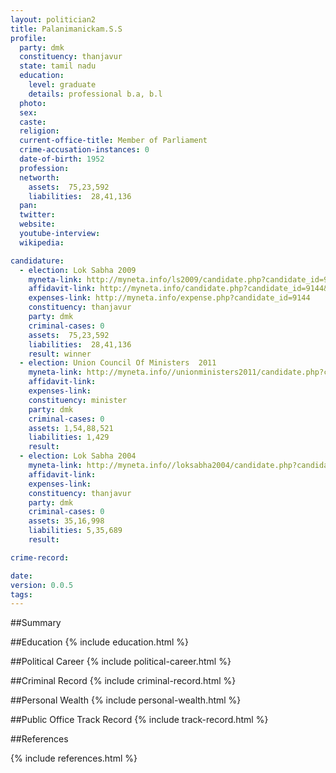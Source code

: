 ```yaml
---
layout: politician2
title: Palanimanickam.S.S
profile: 
  party: dmk
  constituency: thanjavur
  state: tamil nadu
  education: 
    level: graduate
    details: professional b.a, b.l
  photo: 
  sex: 
  caste: 
  religion: 
  current-office-title: Member of Parliament
  crime-accusation-instances: 0
  date-of-birth: 1952
  profession: 
  networth: 
    assets:  75,23,592
    liabilities:  28,41,136
  pan: 
  twitter: 
  website: 
  youtube-interview: 
  wikipedia: 

candidature: 
  - election: Lok Sabha 2009
    myneta-link: http://myneta.info/ls2009/candidate.php?candidate_id=9144
    affidavit-link: http://myneta.info/candidate.php?candidate_id=9144&scan=original
    expenses-link: http://myneta.info/expense.php?candidate_id=9144
    constituency: thanjavur 
    party: dmk
    criminal-cases: 0
    assets:  75,23,592
    liabilities:  28,41,136
    result: winner 
  - election: Union Council Of Ministers  2011
    myneta-link: http://myneta.info//unionministers2011/candidate.php?candidate_id=51
    affidavit-link: 
    expenses-link: 
    constituency: minister 
    party: dmk
    criminal-cases: 0
    assets: 1,54,88,521
    liabilities: 1,429
    result:  
  - election: Lok Sabha 2004
    myneta-link: http://myneta.info//loksabha2004/candidate.php?candidate_id=3736
    affidavit-link: 
    expenses-link: 
    constituency: thanjavur 
    party: dmk
    criminal-cases: 0
    assets: 35,16,998
    liabilities: 5,35,689
    result:  

crime-record: 

date: 
version: 0.0.5
tags: 
---
```

##Summary


##Education
{% include education.html %}


##Political Career
{% include political-career.html %}


##Criminal Record
{% include criminal-record.html %}


##Personal Wealth
{% include personal-wealth.html %}


##Public Office Track Record
{% include track-record.html %}


##References


{% include references.html %}